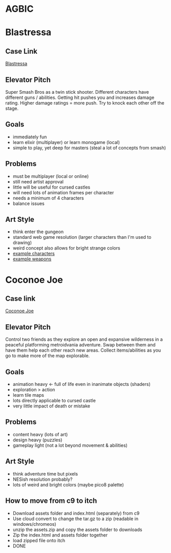 # AGBIC




# Blastressa
## Case Link
[Blastressa](http://famicase.com/16/softs/26.html)

## Elevator Pitch
Super Smash Bros as a twin stick shooter. Different characters have different guns / abilities. Getting hit pushes you and increases damage rating. Higher damage ratings = more push. Try to knock each other off the stage.

## Goals
* immediately fun
* learn elixir (multiplayer) or learn monogame (local)
* simple to play, yet deep for masters (steal a lot of concepts from smash)

## Problems
* must be multiplayer (local or online)
* still need artist approval
* little will be useful for cursed castles
* will need lots of animation frames per character
* needs a minimum of 4 characters
* balance issues

## Art Style
* think enter the gungeon
* standard web game resolution (larger characters than I'm used to drawing)
* weird concept also allows for bright strange colors
* [example characters](http://orig07.deviantart.net/ef67/f/2016/120/c/d/borderlands_2___enter_the_gungeon_style_sprites_by_rockfin-da0rf63.png)
* [example weapons](http://dodgeroll.com/gungeon/images/gifs/AllTheGuns.gif)






# Coconoe Joe
## Case link
[Coconoe Joe](http://famicase.com/16/softs/92.html)

## Elevator Pitch
Control two friends as they explore an open and expansive wilderness in a peaceful platforming metroidvania adventure. Swap between them and have them help each other reach new areas. Collect items/abilities as you go to make more of the map explorable.

## Goals
* animation heavy <- full of life even in inanimate objects (shaders)
* exploration > action
* learn tile maps
* lots directly applicable to cursed castle
* very little impact of death or mistake

## Problems
* content heavy (lots of art)
* design heavy (puzzles)
* gameplay light (not a lot beyond movement & abilities)

## Art Style
* think adventure time but pixels
* NESish resolution probably?
* lots of weird and bright colors (maybe pico8 palette)





## How to move from c9 to itch
* Download assets folder and index.html (separately) from c9
* Use cloud convert to change the tar.gz to a zip (readable in windows/chromeos)
* unzip the assets.zip and copy the assets folder to downloads
* Zip the index.html and assets folder together
* load zipped file onto itch
* DONE